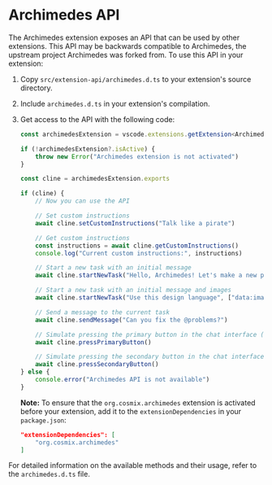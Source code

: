 # Archimedes API

The Archimedes extension exposes an API that can be used by other extensions. This API may be backwards compatible to Archimedes, the upstream project Archimedes was forked from. To use this API in your extension:

1. Copy `src/extension-api/archimedes.d.ts` to your extension's source directory.
2. Include `archimedes.d.ts` in your extension's compilation.
3. Get access to the API with the following code:

    ```ts
    const archimedesExtension = vscode.extensions.getExtension<ArchimedesAPI>("org.cosmix.archimedes")

    if (!archimedesExtension?.isActive) {
    	throw new Error("Archimedes extension is not activated")
    }

    const cline = archimedesExtension.exports

    if (cline) {
    	// Now you can use the API

    	// Set custom instructions
    	await cline.setCustomInstructions("Talk like a pirate")

    	// Get custom instructions
    	const instructions = await cline.getCustomInstructions()
    	console.log("Current custom instructions:", instructions)

    	// Start a new task with an initial message
    	await cline.startNewTask("Hello, Archimedes! Let's make a new project...")

    	// Start a new task with an initial message and images
    	await cline.startNewTask("Use this design language", ["data:image/webp;base64,..."])

    	// Send a message to the current task
    	await cline.sendMessage("Can you fix the @problems?")

    	// Simulate pressing the primary button in the chat interface (e.g. 'Save' or 'Proceed While Running')
    	await cline.pressPrimaryButton()

    	// Simulate pressing the secondary button in the chat interface (e.g. 'Reject')
    	await cline.pressSecondaryButton()
    } else {
    	console.error("Archimedes API is not available")
    }
    ```

    **Note:** To ensure that the `org.cosmix.archimedes` extension is activated before your extension, add it to the `extensionDependencies` in your `package.json`:

    ```json
    "extensionDependencies": [
        "org.cosmix.archimedes"
    ]
    ```

For detailed information on the available methods and their usage, refer to the `archimedes.d.ts` file.
